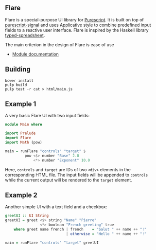 ## Flare

Flare is a special-purpose UI library for
[Purescript](https://github.com/purescript/purescript). It is built on top
of [purescript-signal](https://github.com/bodil/purescript-signal) and uses
Applicative style to combine predefined input fields to a reactive user
interface. Flare is inspired by the Haskell library
[typed-spreadsheet](https://github.com/Gabriel439/Haskell-Typed-Spreadsheet-Library).

The main criterion in the design of Flare is ease of use

- [Module documentation](docs/Flare.md)

## Building
```
bower install
pulp build
pulp test -r cat > html/main.js
```

## Example 1

A very basic Flare UI with two input fields:

``` purescript
module Main where

import Prelude
import Flare
import Math (pow)

main = runFlare "controls" "target" $
         pow <$> number "Base" 2.0
             <*> number "Exponent" 10.0
```

Here, `controls` and `target` are IDs of two `<div>` elements in the
corresponding HTML file. The input fields will be appended to `controls` while
the current output will be rendered to the `target` element.

## Example 2

Another simple UI with a text field and a checkbox:

``` purescript
greetUI :: UI String
greetUI = greet <$> string "Name" "Pierre"
                <*> boolean "French greeting" true
    where greet name french | french    = "Salut " ++ name ++ "!"
                            | otherwise = "Hello " ++ name ++ "!"

main = runFlare "controls" "target" greetUI
```
